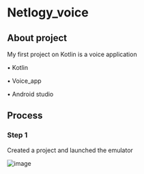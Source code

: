 # Netlogy_voice
## About project
My first project on Kotlin is a voice application

• Kotlin

• Voice_app

• Android studio

## Process

### Step 1

Created a project and launched the emulator

![image](https://user-images.githubusercontent.com/67556607/200925067-aa283cf9-b4c7-47fe-aba4-2b8c101d0551.png)
